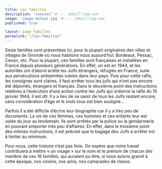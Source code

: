 ```yaml
---
title: Les familles
description: 'xxxxxxx' # --- Jekyll-tag-seo
image: 'image-defaut.jpg' # --- Jekyll-tag-seo
published: true

layout: page-familles
permalink: "/les-familles"
---
```


Seize familles sont présentées ici, pour la plupart originaires des villes et villages de Gironde où nous habitons nous aujourd’hui: Bordeaux, Pessac, Cenon, etc.
Pour la plupart, ces familles sont françaises et installées en France depuis plusieurs générations. En effet, on est en 1944, et les autorités ont d’abord arrêté les Juifs étrangers, réfugiés en France, suite aux persécutions antisémites subies dans leur pays. Puis pour cette rafle, les consignes sont claires, il faut arrêter tous les juifs qui n’ont pas encore été déportés, étrangers et français. Dans le deuxième point des Instructions relatives à l’exécution d’une action contre les Juifs qui ordonne la rafle du 10 janvier 1944, il est dit:  Il y a lieu de se saisir de tous les Juifs restant encore, sans considération d’âge et le mots tous est bien souligné…

Parfois il a été difficile d’écrire leur biographie car il y a très peu de documents. La vie de ces femmes, ces hommes et ces enfants leur est volée du jour au lendemain. Ils sont arrêtés par la police ou la gendarmerie en pouvant emporter très peu d’affaires. En effet, dans le troisième point des mêmes instructions, il est précisé que le bagage des Juifs à arrêter est à limiter au minimum.

Pour nous, cette histoire n’est pas finie. On espère que notre travail contribuera à mettre « un visage » sur le nom et le prénom de chacun des membre de ces 16 familles, qui auraient pu être, si nous avions grandi à cette époque, nos voisins, nos amis, nos camarades de classe.